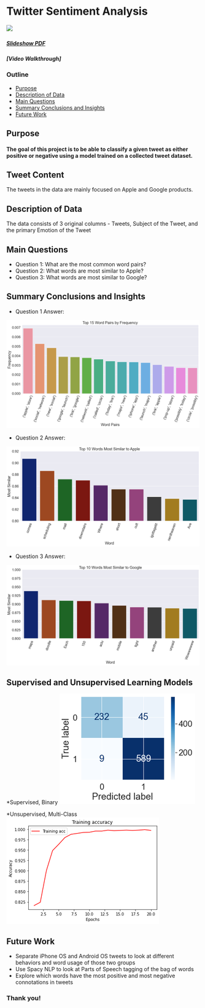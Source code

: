 # Twitter Sentiment Analysis

<img src="https://hips.hearstapps.com/esquireuk.cdnds.net/16/46/1479206864-donald-trump-wrong.gif?fill=480:287&resize=768:*" width="800"/>

##### [Slideshow PDF](pdfs/TrafficCollisionsChicago.pdf)
##### [Video Walkthrough]

### Outline
* [Purpose](#Purpose)
* [Description of Data](#Description_of_Data)
* [Main Questions](#Main-Questions)
* [Summary Conclusions and Insights](#Summary-Conclusions-and-Insights)
* [Future Work](#Future-Work)

## Purpose

#### The goal of this project is to be able to classify a given tweet as either positive or negative using a model trained on a collected tweet dataset. 

## Tweet Content

The tweets in the data are mainly focused on Apple and Google products.

## Description of Data

The data consists of 3 original columns - Tweets, Subject of the Tweet, and the primary Emotion of the Tweet

## Main Questions
* Question 1: What are the most common word pairs?
* Question 2: What words are most similar to Apple?
* Question 3: What words are most similar to Google?

## Summary Conclusions and Insights
* Question 1 Answer: 

![svg](img/Tweet_Analysis_44_0.png)

* Question 2 Answer: 

![svg](img/Tweet_Analysis_139_0.png)

* Question 3 Answer: 

![svg](img/Tweet_Analysis_137_0.png)

## Supervised and Unsupervised Learning Models

*Supervised, Binary
![svg](img/Tweet_Analysis_73_1.png)

*Unsupervised, Multi-Class
![svg](img/createNN_39_0.png)

## Future Work
* Separate iPhone OS and Android OS tweets to look at different behaviors and word usage of those two groups
* Use Spacy NLP to look at Parts of Speech tagging of the bag of words
* Explore which words have the most positive and most negative connotations in tweets 


### Thank you!
